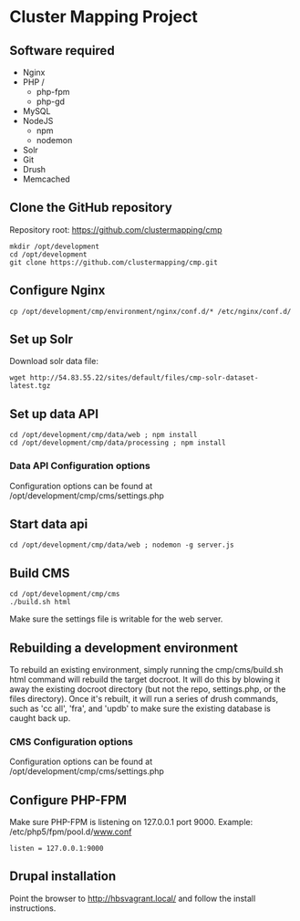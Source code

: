 # Cluster Mapping Project

## Software required
* Nginx
* PHP /
    * php-fpm
    * php-gd
* MySQL
* NodeJS
    * npm
    * nodemon
* Solr
* Git
* Drush
* Memcached

## Clone the GitHub repository 
Repository root: https://github.com/clustermapping/cmp

    mkdir /opt/development
    cd /opt/development
    git clone https://github.com/clustermapping/cmp.git

## Configure Nginx
    cp /opt/development/cmp/environment/nginx/conf.d/* /etc/nginx/conf.d/

## Set up Solr
Download solr data file:

    wget http://54.83.55.22/sites/default/files/cmp-solr-dataset-latest.tgz

## Set up data API
    cd /opt/development/cmp/data/web ; npm install
    cd /opt/development/cmp/data/processing ; npm install

### Data API Configuration options
Configuration options can be found at /opt/development/cmp/cms/settings.php

## Start data api
    cd /opt/development/cmp/data/web ; nodemon -g server.js

## Build CMS 
    cd /opt/development/cmp/cms
    ./build.sh html
Make sure the settings file is writable for the web server.

## Rebuilding a development environment
To rebuild an existing environment, simply running the cmp/cms/build.sh html command will rebuild the target docroot. It will do this by blowing it away the existing docroot directory (but not the repo, settings.php, or the files directory). Once it's rebuilt, it will run a series of drush commands, such as 'cc all', 'fra', and 'updb' to make sure the existing database is caught back up.

### CMS Configuration options
Configuration options can be found at /opt/development/cmp/cms/settings.php

## Configure PHP-FPM
Make sure PHP-FPM is listening on 127.0.0.1 port 9000.
Example: /etc/php5/fpm/pool.d/www.conf

    listen = 127.0.0.1:9000

## Drupal installation
Point the browser to http://hbsvagrant.local/ and follow the install instructions.
